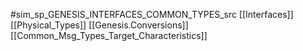 #sim_sp_GENESIS_INTERFACES_COMMON_TYPES_src
[[Interfaces]]
[[Physical_Types]]
[[Genesis.Conversions]]
[[Common_Msg_Types_Target_Characteristics]]
